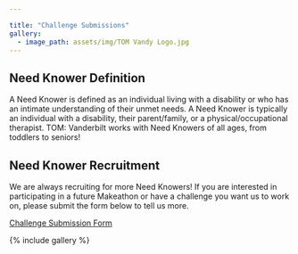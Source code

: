 ```yaml
---

title: "Challenge Submissions"
gallery:
  - image_path: assets/img/TOM Vandy Logo.jpg
---
```


## Need Knower Definition

A Need Knower is defined as an individual living with a disability or who has an intimate understanding of their unmet needs. A Need Knower is typically an individual with a disability, their parent/family, or a physical/occupational therapist. TOM: Vanderbilt works with Need Knowers of all ages, from toddlers to seniors!


## Need Knower Recruitment

We are always recruiting for more Need Knowers! If you are interested in participating in a future Makeathon or have a challenge you want us to work on, please submit the form below to tell us more.<br>

[Challenge Submission Form](https://forms.gle/taXSCmMtuX8dpWSc6)

{% include gallery %}
